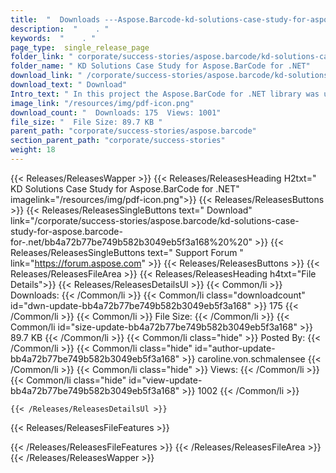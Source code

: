 ```yaml
---
title:  "  Downloads ---Aspose.Barcode-kd-solutions-case-study-for-aspose.barcode-for-.net . " 
description:  "    . " 
keywords:  "    . " 
page_type:  single_release_page
folder_link: " corporate/success-stories/aspose.barcode/kd-solutions-case-study-for-aspose.barcode-for-.net/"
folder_name: " KD Solutions Case Study for Aspose.BarCode for .NET"
download_link: " /corporate/success-stories/aspose.barcode/kd-solutions-case-study-for-aspose.barcode-for-.net/bb4a72b77be749b582b3049eb5f3a168"
download_text: " Download"
Intro_text: " In this project the Aspose.BarCode for .NET library was used to assist with auto..."
image_link: "/resources/img/pdf-icon.png"
download_count: "  Downloads: 175  Views: 1001"
file_size: "  File Size: 89.7 KB "
parent_path: "corporate/success-stories/aspose.barcode"
section_parent_path: "corporate/success-stories"
weight: 18
---
```


{{< Releases/ReleasesWapper >}}
  {{< Releases/ReleasesHeading H2txt=" KD Solutions Case Study for Aspose.BarCode for .NET" imagelink="/resources/img/pdf-icon.png">}}
  {{< Releases/ReleasesButtons >}}
    {{< Releases/ReleasesSingleButtons text=" Download" link="/corporate/success-stories/aspose.barcode/kd-solutions-case-study-for-aspose.barcode-for-.net/bb4a72b77be749b582b3049eb5f3a168%20%20" >}}
    {{< Releases/ReleasesSingleButtons text=" Support Forum " link="https://forum.aspose.com" >}}
  {{< Releases/ReleasesButtons >}}
  {{< Releases/ReleasesFileArea >}}
    {{< Releases/ReleasesHeading h4txt="File Details">}}
    {{< Releases/ReleasesDetailsUl >}}
            {{< Common/li  >}} Downloads: {{< /Common/li >}} 
      {{< Common/li class="downloadcount" id="dwn-update-bb4a72b77be749b582b3049eb5f3a168" >}} 175 {{< /Common/li >}} 
      {{< Common/li  >}} File Size: {{< /Common/li >}} 
      {{< Common/li id="size-update-bb4a72b77be749b582b3049eb5f3a168" >}} 89.7 KB {{< /Common/li >}} 
      {{< Common/li  class="hide" >}} Posted By: {{< /Common/li >}} 
      {{< Common/li class="hide" id="author-update-bb4a72b77be749b582b3049eb5f3a168" >}} caroline.von.schmalensee {{< /Common/li >}} 
      {{< Common/li class="hide"  >}} Views: {{< /Common/li >}} 
      {{< Common/li class="hide" id="view-update-bb4a72b77be749b582b3049eb5f3a168" >}} 1002 {{< /Common/li >}} 

    {{< /Releases/ReleasesDetailsUl >}}

  {{< Releases/ReleasesFileFeatures >}}
      
  {{< /Releases/ReleasesFileFeatures >}}
 {{< /Releases/ReleasesFileArea >}}
{{< /Releases/ReleasesWapper >}}


